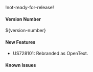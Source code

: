 !not-ready-for-release!

#### Version Number
${version-number}

#### New Features
- US728101: Rebranded as OpenText.

#### Known Issues
